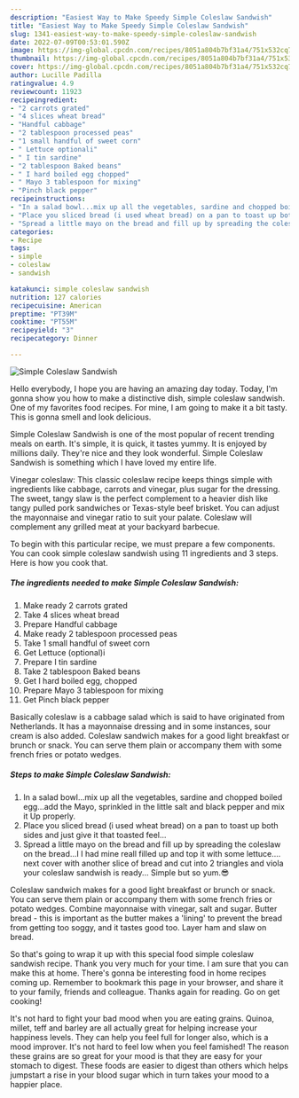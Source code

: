```yaml
---
description: "Easiest Way to Make Speedy Simple Coleslaw Sandwish"
title: "Easiest Way to Make Speedy Simple Coleslaw Sandwish"
slug: 1341-easiest-way-to-make-speedy-simple-coleslaw-sandwish
date: 2022-07-09T00:53:01.590Z
image: https://img-global.cpcdn.com/recipes/8051a804b7bf31a4/751x532cq70/simple-coleslaw-sandwish-recipe-main-photo.jpg
thumbnail: https://img-global.cpcdn.com/recipes/8051a804b7bf31a4/751x532cq70/simple-coleslaw-sandwish-recipe-main-photo.jpg
cover: https://img-global.cpcdn.com/recipes/8051a804b7bf31a4/751x532cq70/simple-coleslaw-sandwish-recipe-main-photo.jpg
author: Lucille Padilla
ratingvalue: 4.9
reviewcount: 11923
recipeingredient:
- "2 carrots grated"
- "4 slices wheat bread"
- "Handful cabbage"
- "2 tablespoon processed peas"
- "1 small handful of sweet corn"
- " Lettuce optionali"
- " I tin sardine"
- "2 tablespoon Baked beans"
- " I hard boiled egg chopped"
- " Mayo 3 tablespoon for mixing"
- "Pinch black pepper"
recipeinstructions:
- "In a salad bowl...mix up all the vegetables, sardine and chopped boiled egg...add the Mayo, sprinkled in the little salt and black pepper and mix it Up properly."
- "Place you sliced bread (i used wheat bread) on a pan to toast up both sides and just give it that toasted feel..."
- "Spread a little mayo on the bread and fill up by spreading the coleslaw on the bread...I I had mine reall filled up and top it with some lettuce.... next cover with another slice of bread and cut into 2 triangles and viola your coleslaw sandwish is ready... Simple but so yum.😎"
categories:
- Recipe
tags:
- simple
- coleslaw
- sandwish

katakunci: simple coleslaw sandwish 
nutrition: 127 calories
recipecuisine: American
preptime: "PT39M"
cooktime: "PT55M"
recipeyield: "3"
recipecategory: Dinner

---
```



![Simple Coleslaw Sandwish](https://img-global.cpcdn.com/recipes/8051a804b7bf31a4/751x532cq70/simple-coleslaw-sandwish-recipe-main-photo.jpg)

Hello everybody, I hope you are having an amazing day today. Today, I'm gonna show you how to make a distinctive dish, simple coleslaw sandwish. One of my favorites food recipes. For mine, I am going to make it a bit tasty. This is gonna smell and look delicious.

Simple Coleslaw Sandwish is one of the most popular of recent trending meals on earth. It's simple, it is quick, it tastes yummy. It is enjoyed by millions daily. They're nice and they look wonderful. Simple Coleslaw Sandwish is something which I have loved my entire life.

Vinegar coleslaw: This classic coleslaw recipe keeps things simple with ingredients like cabbage, carrots and vinegar, plus sugar for the dressing. The sweet, tangy slaw is the perfect complement to a heavier dish like tangy pulled pork sandwiches or Texas-style beef brisket. You can adjust the mayonnaise and vinegar ratio to suit your palate. Coleslaw will complement any grilled meat at your backyard barbecue.


To begin with this particular recipe, we must prepare a few components. You can cook simple coleslaw sandwish using 11 ingredients and 3 steps. Here is how you cook that.

<!--inarticleads1-->

##### The ingredients needed to make Simple Coleslaw Sandwish:

1. Make ready 2 carrots grated
1. Take 4 slices wheat bread
1. Prepare Handful cabbage
1. Make ready 2 tablespoon processed peas
1. Take 1 small handful of sweet corn
1. Get  Lettuce (optional)i
1. Prepare  I tin sardine
1. Take 2 tablespoon Baked beans
1. Get  I hard boiled egg, chopped
1. Prepare  Mayo 3 tablespoon for mixing
1. Get Pinch black pepper


Basically coleslaw is a cabbage salad which is said to have originated from Netherlands. It has a mayonnaise dressing and in some instances, sour cream is also added. Coleslaw sandwich makes for a good light breakfast or brunch or snack. You can serve them plain or accompany them with some french fries or potato wedges. 

<!--inarticleads2-->

##### Steps to make Simple Coleslaw Sandwish:

1. In a salad bowl...mix up all the vegetables, sardine and chopped boiled egg...add the Mayo, sprinkled in the little salt and black pepper and mix it Up properly.
1. Place you sliced bread (i used wheat bread) on a pan to toast up both sides and just give it that toasted feel...
1. Spread a little mayo on the bread and fill up by spreading the coleslaw on the bread...I I had mine reall filled up and top it with some lettuce.... next cover with another slice of bread and cut into 2 triangles and viola your coleslaw sandwish is ready... Simple but so yum.😎


Coleslaw sandwich makes for a good light breakfast or brunch or snack. You can serve them plain or accompany them with some french fries or potato wedges. Combine mayonnaise with vinegar, salt and sugar. Butter bread - this is important as the butter makes a &#39;lining&#39; to prevent the bread from getting too soggy, and it tastes good too. Layer ham and slaw on bread. 

So that's going to wrap it up with this special food simple coleslaw sandwish recipe. Thank you very much for your time. I am sure that you can make this at home. There's gonna be interesting food in home recipes coming up. Remember to bookmark this page in your browser, and share it to your family, friends and colleague. Thanks again for reading. Go on get cooking!

It's not hard to fight your bad mood when you are eating grains. Quinoa, millet, teff and barley are all actually great for helping increase your happiness levels. They can help you feel full for longer also, which is a mood improver. It's not hard to feel low when you feel famished! The reason these grains are so great for your mood is that they are easy for your stomach to digest. These foods are easier to digest than others which helps jumpstart a rise in your blood sugar which in turn takes your mood to a happier place.
